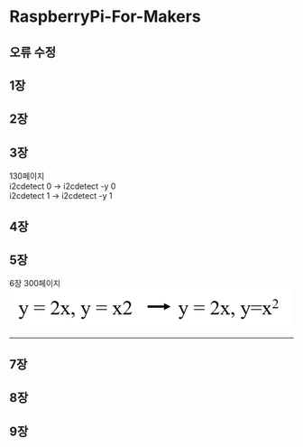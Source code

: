 # RaspberryPi-For-Makers

오류 수정
----------------------------------

1장
----------------------------------
2장
----------------------------------
3장
----------------------------------
130페이지 <br />
i2cdetect 0 -> i2cdetect -y 0<br />
i2cdetect 1 -> i2cdetect -y 1<br />

4장
----------------------------------
5장
----------------------------------
6장
300페이지 <br />
![수식 오타](./image/chap6-130page.png) 
<br />

----------------------------------
7장
----------------------------------
8장
----------------------------------
9장
----------------------------------
